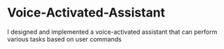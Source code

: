 # Voice-Activated-Assistant
I designed and implemented a voice-activated assistant that can perform various tasks based on user commands
